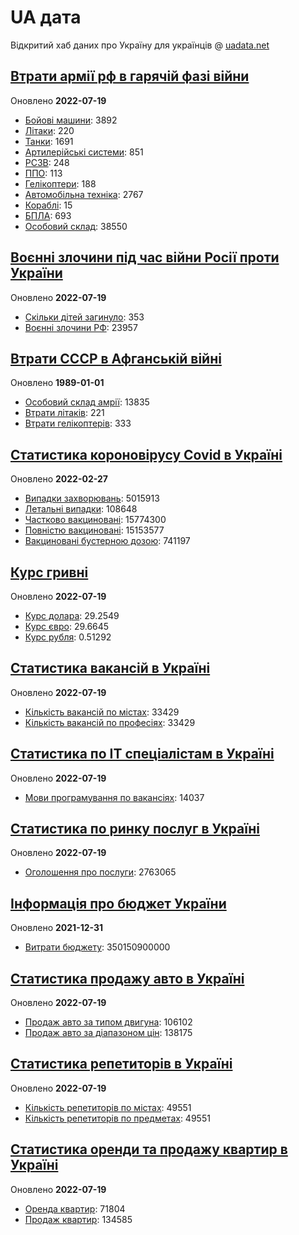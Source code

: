 # UA дата
Відкритий хаб даних про Україну для українців @ [uadata.net](https://uadata.net/)

## [Втрати армії рф в гарячій фазі війни](https://uadata.net/vtraty-rf.data)
Оновлено **2022-07-19**

- [Бойові машини](https://uadata.net/vtraty-rf:bbm.data): 3892
- [Літаки](https://uadata.net/vtraty-rf:planes.data): 220
- [Танки](https://uadata.net/vtraty-rf:tanks.data): 1691
- [Артилерійські системи](https://uadata.net/vtraty-rf:artilery.data): 851
- [РСЗВ](https://uadata.net/vtraty-rf:rszv.data): 248
- [ППО](https://uadata.net/vtraty-rf:ppo.data): 113
- [Гелікоптери](https://uadata.net/vtraty-rf:helicopters.data): 188
- [Автомобільна техніка](https://uadata.net/vtraty-rf:auto.data): 2767
- [Кораблі](https://uadata.net/vtraty-rf:ships.data): 15
- [БПЛА](https://uadata.net/vtraty-rf:bpla.data): 693
- [Особовий склад](https://uadata.net/vtraty-rf.data): 38550

## [Воєнні злочини під час війни Росії проти України](https://uadata.net/zlochiny-rf.data)
Оновлено **2022-07-19**

- [Скільки дітей загинуло](https://uadata.net/zlochiny-rf.data): 353
- [Воєнні злочини РФ](https://uadata.net/zlochiny-rf:registered-crimes.data): 23957

## [Втрати СССР в Афганській війні](https://uadata.net/vtraty-su-in-afgan.data)
Оновлено **1989-01-01**

- [Особовий склад амрії](https://uadata.net/vtraty-su-in-afgan.data): 13835
- [Втрати літаків](https://uadata.net/vtraty-su-in-afgan:soviet-aircraft-losses-in-afgan-war.data): 221
- [Втрати гелікоптерів](https://uadata.net/vtraty-su-in-afgan:soviet-helicopters-losses-in-afgan-war.data): 333

## [Статистика короновірусу Covid в Україні](https://uadata.net/corona.data)
Оновлено **2022-02-27**

- [Випадки захворювань](https://uadata.net/corona.data): 5015913
- [Летальні випадки](https://uadata.net/corona:totla-deaths.data): 108648
- [Частково вакциновані](https://uadata.net/corona:persons-vaccinated.data): 15774300
- [Повністю вакциновані](https://uadata.net/corona:persons-fully-vaccinated.data): 15153577
- [Вакциновані бустерною дозою](https://uadata.net/corona:persons-with-booster.data): 741197

## [Курс гривні](https://uadata.net/kurs-hryvni.data)
Оновлено **2022-07-19**

- [Курс долара](https://uadata.net/kurs-hryvni.data): 29.2549
- [Курс євро](https://uadata.net/kurs-hryvni:euro-to-hryvna.data): 29.6645
- [Курс рубля](https://uadata.net/kurs-hryvni:fubl-to-hryvna.data): 0.51292

## [Статистика вакансій в Україні](https://uadata.net/rynok-praci.data)
Оновлено **2022-07-19**

- [Кількість вакансій по містах](https://uadata.net/rynok-praci.data): 33429
- [Кількість вакансій по професіях](https://uadata.net/rynok-praci:positions.data): 33429

## [Статистика по ІТ спеціалістам в Україні](https://uadata.net/rozrobka-softu.data)
Оновлено **2022-07-19**

- [Мови програмування по вакансіях](https://uadata.net/rozrobka-softu.data): 14037

## [Статистика по ринку послуг в Україні](https://uadata.net/poslugy.data)
Оновлено **2022-07-19**

- [Оголошення про послуги](https://uadata.net/poslugy.data): 2763065

## [Інформація про бюджет України](https://uadata.net/budget.data)
Оновлено **2021-12-31**

- [Витрати бюджету](https://uadata.net/budget.data): 350150900000

## [Статистика продажу авто в Україні](https://uadata.net/automobiles.data)
Оновлено **2022-07-19**

- [Продаж авто за типом двигуна](https://uadata.net/automobiles.data): 106102
- [Продаж авто за діапазоном цін](https://uadata.net/automobiles:auto-prices.data): 138175

## [Статистика репетиторів в Україні](https://uadata.net/tutors.data)
Оновлено **2022-07-19**

- [Кількість репетиторів по містах](https://uadata.net/tutors.data): 49551
- [Кількість репетиторів по предметах](https://uadata.net/tutors:tutor-subjects.data): 49551

## [Статистика оренди та продажу квартир в Україні](https://uadata.net/flats.data)
Оновлено **2022-07-19**

- [Оренда квартир](https://uadata.net/flats.data): 71804
- [Продаж квартир](https://uadata.net/flats:sell-flat.data): 134585
